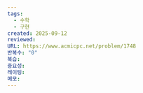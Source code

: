 ```yaml
---
tags:
  - 수학
  - 구현
created: 2025-09-12
reviewed:
URL: https://www.acmicpc.net/problem/1748
반복수: "0"
복습:
중요성:
레이팅:
메모:
---
```

